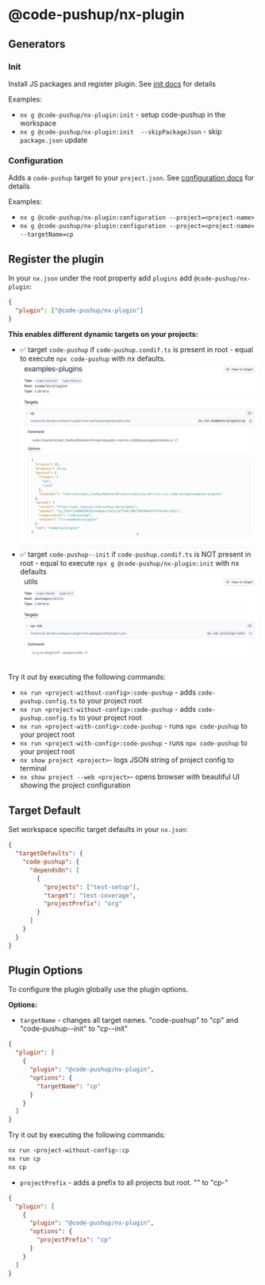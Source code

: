 # @code-pushup/nx-plugin

## Generators

### Init

Install JS packages and register plugin.
See [init docs](./src/generators/init/README.md) for details

Examples:

- `nx g @code-pushup/nx-plugin:init` - setup code-pushup in the workspace
- `nx g @code-pushup/nx-plugin:init  --skipPackageJson` - skip `package.json` update

### Configuration

Adds a `code-pushup` target to your `project.json`.
See [configuration docs](./src/generators/configuration/README.md) for details

Examples:

- `nx g @code-pushup/nx-plugin:configuration --project=<project-name>`
- `nx g @code-pushup/nx-plugin:configuration --project=<project-name> --targetName=cp`

## Register the plugin

In your `nx.json` under the root property add `plugins` add `@code-pushup/nx-plugin`:

```json
{
  "plugin": ["@code-pushup/nx-plugin"]
}
```

**This enables different dynamic targets on your projects:**

- ✅ target `code-pushup` if `code-pushup.condif.ts` is present in root - equal to execute `npx code-pushup` with nx defaults.  
  ![code-pushup target in project details view](./docs/images/project-details--target--cp.png)
- ✅ target `code-pushup--init` if `code-pushup.condif.ts` is NOT present in root - equal to execute `npx g @code-pushup/nx-plugin:init` with nx defaults
  ![code-pushup--init target in project details view](./docs/images/project-details--target--cp-init.png)

Try it out by executing the following commands:

- `nx run <project-without-config>:code-pushup` - adds `code-pushup.config.ts` to your project root
- `nx run <project-without-config>:code-pushup` - adds `code-pushup.config.ts` to your project root
- `nx run <project-with-config>:code-pushup` - runs `npx code-pushup` to your project root
- `nx run <project-with-config>:code-pushup` - runs `npx code-pushup` to your project root
- `nx show project <project>`- logs JSON string of project config to terminal
- `nx show project --web <project>`- opens browser with beautiful UI showing the project configuration

## Target Default

Set workspace specific target defaults in your `nx.json`:

```json
{
  "targetDefaults": {
    "code-pushup": {
      "dependsOn": [
        {
          "projects": ["test-setup"],
          "target": "test-coverage",
          "projectPrefix": "org"
        }
      ]
    }
  }
}
```

## Plugin Options

To configure the plugin globally use the plugin options.

**Options:**

- `targetName` - changes all target names. "code-pushup" to "cp" and "code-pushup--init" to "cp--init"

```json
{
  "plugin": [
    {
      "plugin": "@code-pushup/nx-plugin",
      "options": {
        "targetName": "cp"
      }
    }
  ]
}
```

Try it out by executing the following commands:

```bash
nx run <project-without-config>:cp
nx run cp
nx cp
```

- `projectPrefix` - adds a prefix to all projects but root. "<project>" to "cp-<project>"

```json
{
  "plugin": [
    {
      "plugin": "@code-pushup/nx-plugin",
      "options": {
        "projectPrefix": "cp"
      }
    }
  ]
}
```

<!--
- `plugins` - registry for global plugins.

```json
{
  "plugin": [
    {
      "plugin": "@code-pushup/nx-plugin",
      "options": {
        "plugins": [
          "node_modules/@code-pushup/eslint-plugin/index.js",
          "@code-pushup/eslint-plugin",
          {
            "plugin": "@code-pushup/eslint-plugin"
          },
          {
            "plugin": "@code-pushup/eslint-plugin",
            "options": {}
          }
        ]
      }
    }
  ]
}
```
-->
